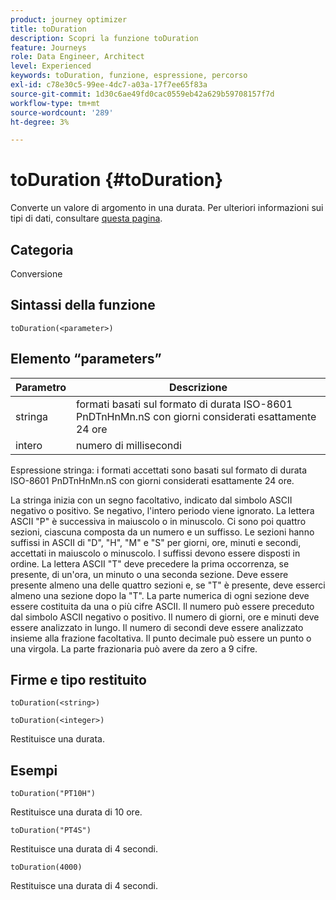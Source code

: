 ```yaml
---
product: journey optimizer
title: toDuration
description: Scopri la funzione toDuration
feature: Journeys
role: Data Engineer, Architect
level: Experienced
keywords: toDuration, funzione, espressione, percorso
exl-id: c78e30c5-99ee-4dc7-a03a-17f7ee65f83a
source-git-commit: 1d30c6ae49fd0cac0559eb42a629b59708157f7d
workflow-type: tm+mt
source-wordcount: '289'
ht-degree: 3%

---
```


# toDuration {#toDuration}

Converte un valore di argomento in una durata. Per ulteriori informazioni sui tipi di dati, consultare [questa pagina](../expression/data-types.md).

## Categoria

Conversione

## Sintassi della funzione

`toDuration(<parameter>)`

## Elemento “parameters”

| Parametro | Descrizione |
|--- |--- |
| stringa | formati basati sul formato di durata ISO-8601 PnDTnHnMn.nS con giorni considerati esattamente 24 ore |
| intero | numero di millisecondi |

Espressione stringa: i formati accettati sono basati sul formato di durata ISO-8601 PnDTnHnMn.nS con giorni considerati esattamente 24 ore.

La stringa inizia con un segno facoltativo, indicato dal simbolo ASCII negativo o positivo. Se negativo, l&#39;intero periodo viene ignorato. La lettera ASCII &quot;P&quot; è successiva in maiuscolo o in minuscolo. Ci sono poi quattro sezioni, ciascuna composta da un numero e un suffisso. Le sezioni hanno suffissi in ASCII di &quot;D&quot;, &quot;H&quot;, &quot;M&quot; e &quot;S&quot; per giorni, ore, minuti e secondi, accettati in maiuscolo o minuscolo. I suffissi devono essere disposti in ordine. La lettera ASCII &quot;T&quot; deve precedere la prima occorrenza, se presente, di un&#39;ora, un minuto o una seconda sezione. Deve essere presente almeno una delle quattro sezioni e, se &quot;T&quot; è presente, deve esserci almeno una sezione dopo la &quot;T&quot;. La parte numerica di ogni sezione deve essere costituita da una o più cifre ASCII. Il numero può essere preceduto dal simbolo ASCII negativo o positivo. Il numero di giorni, ore e minuti deve essere analizzato in lungo. Il numero di secondi deve essere analizzato insieme alla frazione facoltativa. Il punto decimale può essere un punto o una virgola. La parte frazionaria può avere da zero a 9 cifre.

## Firme e tipo restituito

`toDuration(<string>)`

`toDuration(<integer>)`

Restituisce una durata.

## Esempi

`toDuration("PT10H")`

Restituisce una durata di 10 ore.

`toDuration("PT4S")`

Restituisce una durata di 4 secondi.

`toDuration(4000)`

Restituisce una durata di 4 secondi.
